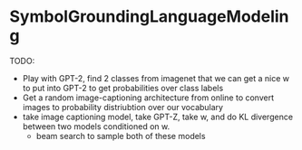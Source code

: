 # SymbolGroundingLanguageModeling

TODO:
- Play with GPT-2, find 2 classes from imagenet that we can get a nice w to put into GPT-2 to get probabilities over class labels
- Get a random image-captioning architecture from online to convert images to probability distriubtion over our vocabulary
- take image captioning model, take GPT-Z, take w, and do KL divergence between two models conditioned on w.
    - beam search to sample both of these models
